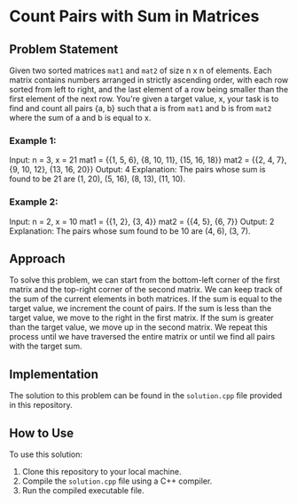 # Count Pairs with Sum in Matrices

## Problem Statement

Given two sorted matrices `mat1` and `mat2` of size n x n of elements. Each matrix contains numbers arranged in strictly ascending order, with each row sorted from left to right, and the last element of a row being smaller than the first element of the next row. You're given a target value, x, your task is to find and count all pairs {a, b} such that a is from `mat1` and b is from `mat2` where the sum of a and b is equal to x.

### Example 1:

Input: 
n = 3, x = 21
mat1 = {{1, 5, 6},
        {8, 10, 11},
        {15, 16, 18}}
mat2 = {{2, 4, 7},
        {9, 10, 12},
        {13, 16, 20}}
Output: 4
Explanation: The pairs whose sum is found to be 21 are (1, 20), (5, 16), (8, 13), (11, 10).

### Example 2:

Input:
n = 2, x = 10
mat1 = {{1, 2},
        {3, 4}}
mat2 = {{4, 5},
        {6, 7}}
Output: 2
Explanation: The pairs whose sum found to be 10 are (4, 6), (3, 7).

## Approach

To solve this problem, we can start from the bottom-left corner of the first matrix and the top-right corner of the second matrix. We can keep track of the sum of the current elements in both matrices. If the sum is equal to the target value, we increment the count of pairs. If the sum is less than the target value, we move to the right in the first matrix. If the sum is greater than the target value, we move up in the second matrix. We repeat this process until we have traversed the entire matrix or until we find all pairs with the target sum.

## Implementation

The solution to this problem can be found in the `solution.cpp` file provided in this repository.

## How to Use

To use this solution:

1. Clone this repository to your local machine.
2. Compile the `solution.cpp` file using a C++ compiler.
3. Run the compiled executable file.


